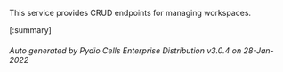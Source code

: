 






This service provides CRUD endpoints for managing workspaces.

[:summary]

###### Auto generated by Pydio Cells Enterprise Distribution v3.0.4 on 28-Jan-2022
